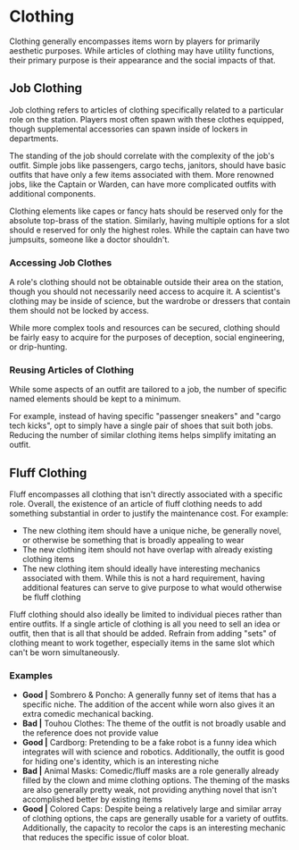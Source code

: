# Clothing

Clothing generally encompasses items worn by players for primarily aesthetic purposes.
While articles of clothing may have utility functions, their primary purpose is their appearance and the social impacts of that.

## Job Clothing

Job clothing refers to articles of clothing specifically related to a particular role on the station.
Players most often spawn with these clothes equipped, though supplemental accessories can spawn inside of lockers in departments.

The standing of the job should correlate with the complexity of the job's outfit.
Simple jobs like passengers, cargo techs, janitors, should have basic outfits that have only a few items associated with them.
More renowned jobs, like the Captain or Warden, can have more complicated outfits with additional components.

Clothing elements like capes or fancy hats should be reserved only for the absolute top-brass of the station.
Similarly, having multiple options for a slot should e reserved for only the highest roles.
While the captain can have two jumpsuits, someone like a doctor shouldn't.

### Accessing Job Clothes

A role's clothing should not be obtainable outside their area on the station, though you should not necessarily need access to acquire it.
A scientist's clothing may be inside of science, but the wardrobe or dressers that contain them should not be locked by access.

While more complex tools and resources can be secured, clothing should be fairly easy to acquire for the purposes of deception, social engineering, or drip-hunting.

### Reusing Articles of Clothing

While some aspects of an outfit are tailored to a job, the number of specific named elements should be kept to a minimum.

For example, instead of having specific "passenger sneakers" and "cargo tech kicks", opt to simply have a single pair of shoes that suit both jobs.
Reducing the number of similar clothing items helps simplify imitating an outfit.

## Fluff Clothing

Fluff encompasses all clothing that isn't directly associated with a specific role.
Overall, the existence of an article of fluff clothing needs to add something substantial in order to justify the maintenance cost.
For example:
- The new clothing item should have a unique niche, be generally novel, or otherwise be something that is broadly appealing to wear
- The new clothing item should not have overlap with already existing clothing items
- The new clothing item should ideally have interesting mechanics associated with them.
While this is not a hard requirement, having additional features can serve to give purpose to what would otherwise be fluff clothing

Fluff clothing should also ideally be limited to individual pieces rather than entire outfits.
If a single article of clothing is all you need to sell an idea or outfit, then that is all that should be added.
Refrain from adding "sets" of clothing meant to work together, especially items in the same slot which can't be worn simultaneously.

### Examples
- **Good |** Sombrero & Poncho: A generally funny set of items that has a specific niche.
The addition of the accent while worn also gives it an extra comedic mechanical backing.
- **Bad |** Touhou Clothes: The theme of the outfit is not broadly usable and the reference does not provide value
- **Good |** Cardborg: Pretending to be a fake robot is a funny idea which integrates will with science and robotics.
Additionally, the outfit is good for hiding one's identity, which is an interesting niche
- **Bad |** Animal Masks: Comedic/fluff masks are a role generally already filled by the clown and mime clothing options.
The theming of the masks are also generally pretty weak, not providing anything novel that isn't accomplished better by existing items
- **Good |** Colored Caps: Despite being a relatively large and similar array of clothing options, the caps are generally usable for a variety of outfits.
Additionally, the capacity to recolor the caps is an interesting mechanic that reduces the specific issue of color bloat.
